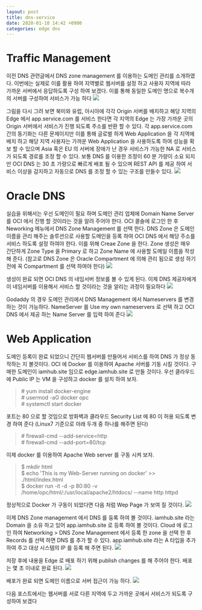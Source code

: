 ```yaml
---
layout: post
title: dns-service
date: 2020-01-10 14:42 +0900
categories: edge dns
---
```

# Traffic Management
이전 DNS 관련글에서 DNS zone management 를 이용하는 도메인 관리를 소개하였다. 이번에는 실제로 이를 활용 하여 지역별로 웹서버를 설정 하고 사용자 지역에 따라 가까운 서버에서 응답하도록 구성 하여 보겠다. 이를 통해 동일한 도메인 명으로 복수개의 서버를 구성하여 서비스가 가능 하다
![](/image/dns-service/dns-service-1.png)

그림을 다시 그려 보면 북미와 유럽, 아시아에 각각 Origin 서버를 배치하고 해당 지역의 Edge 에서 app.service.com 를 서비스 한다면 각 지역의 Edge 는 가장 가까운 곳의 Origin 서버에서 서비스가 진행 되도록 주소를 반환 할 수 있다. 각 app.service.com 간의 동기화는 다른 문제이지만 이를 통해 글로벌 하게 Web Application 을 각 지역에 배치 하고 해당 지역 사용자는 가까운 Web Application 을 사용하도록 하여 성능을 확보 할 수 있으며 Asia 혹은 EU 의 서버에 장애가 난 경우 서비스가 가능한 NA 로 서비스가 되도록 경로를 조정 할 수 있다. 보통 DNS 를 이용한 조정이 60 분 가량이 소요 되지만 OCI DNS 는 30 초 가량으로 빠르게 배포 될 수 있으며 REST API 를 제공 하여 서비스 이상을 감지하고 자동으로 DNS 를 조정 할 수 있는 구조를 만들수 있다.
![](/image/dns-service/dns-service-2.png)

# Oracle DNS
실습을 위해서는 우선 도메인이 필요 하며 도메인 관리 업체에 Domain Name Server 를 OCI 에서 진행 할 것이라는 것을 알려 주어야 한다.
OCI 콜솔에 로그인 한 후 Neworking 메뉴에서 DNS Zone Management 를 선택 한다.
DNS Zone 은 도메인 이름을 관리 해주는 솔루션으로 사용할 도메인을 등록 하여 OCI DNS 에서 해당 주소를 서비스 하도록 설정 하여야 한다. 이를 위해 Creae Zone 을 한다.
Zone 생성은 매우 간단하게 Zone Type 을 Primary 로 하고 Zone Name 에 사용할 도메일 이름을 작성 해 준다. (참고로 DNS Zone 은 Oracle Compartment 에 의해 관리 됨으로 생성 하기 전에 꼭 Compartment 를 선택 하여야 한다)
![](/image/dns-service/dns-service-3.png)

생성이 완료 되면 OCI DNS 의 네임서버 정보를 볼 수 있게 된다. 이제 DNS 제공자에게 이 네임서버를 이용해서 서비스 할 것이라는 것을 알리는 과정이 필요하다
![](/image/dns-service/dns-service-4.png)

Godaddy 의 경우 도메인 관리에서 DNS Management 에서 Nameservers 를 변경 하는 것이 가능하다. NameServer 를 Use my own nameservers 로 선택 하고 OCI DNS 에서 제공 하는 Name Server 를 입력 하여 준다
![](/image/dns-service/dns-service-5.png)

# Web Application
도메인 등록이 완료 되었으니 간단히 웹서버를 만들어서 서비스를 하여 DNS 가 정상 동작하는 지 볼것이다. OCI 에 Docker 를 이용하여 Apache 서버를 기동 시킬 것이다. 구매한 도메인이 iamhub.site 임으로 edge.iamhub.site 로 만들 것이다.
우선 클라우드에 Public IP 는 VM 을 구성하고 docker 를 설치 하여 보자.  
> \# yum install docker-engine  
\# usermod -aG docker opc  
\# systemctl start docker

포트는 80 으로 할 것임으로 방화벽과 클라우드 Security List 에 80 이 허용 되도록 변경 하여 준다 (Linux7 기준으로 아래 두개 중 하나를 해주면 된다)
> \# firewall-cmd --add-service=http  
> \# firewall-cmd --add-port=80/tcp  

이제 docker 를 이용하여 Apache Web server 를 구동 시켜 보자. 
> \$ mkdir html  
$ echo 'This is my Web-Server running on docker' >> ./html/index.html  
$ docker run -it -d -p 80:80 -v /home/opc/html/:/usr/local/apache2/htdocs/ --name http httpd

정상적으로 Docker 가 구동이 되었다면 다음 처럼 Wep Page 가 보여 질 것이다.
![](/image/dns-service/dns-service-6.png)

이제 DNS Zone management 에서 DNS 를 둥록 하여 볼 것이다. iamhub.site 라는 Domain 을 소유 하고 있어 app.iamhub.site 로 등록 하여 볼 것이다.
Cloud 에 로그인 하여 Networking > DNS Zone Management 에서 등록 한 zone 을 선택 한 후 Records 를 선택 하면 DNS 를 추가 할 수 있다. app.iamhub.site 라는 A 타입을 추가 하여 주고 대상 시스템의 IP 를 등록 해 주면 된다.
![](/image/dns-service/dns-service-7.png)

저장 후에 내용을 Edge 로 배포 하기 위해 publish changes 를 해 주어야 한다. 배포는 몇 초 이내로 완료 된다.
![](/image/dns-service/dns-service-8.png)

배포가 완료 되면 도메인 이름으로 서버 접근이 가능 하다.
![](/image/dns-service/dns-service-9.png)

다음 포스트에서는 웹서버를 서로 다른 지역에 두고 가까운 곳에서 서비스가 되도록 구성하여 보겠다